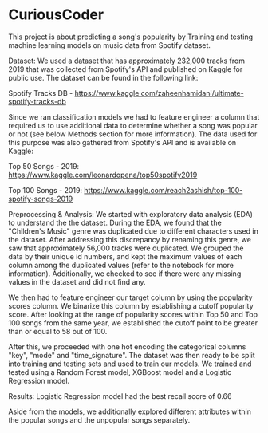 # CuriousCoder
This project is about predicting a song's popularity by Training and testing machine learning models on music data from Spotify dataset.

Dataset:
We used a dataset that has approximately 232,000 tracks from 2019 that was collected from Spotify's API and published on Kaggle for public use. The dataset can be found in the following link:  

Spotify Tracks DB - https://www.kaggle.com/zaheenhamidani/ultimate-spotify-tracks-db

Since we ran classification models we had to feature engineer a column that required us to use additional data to determine whether a song was popular or not (see below Methods section for more information). The data used for this purpose was also gathered from Spotify's API and is available on Kaggle:  

Top 50 Songs - 2019: https://www.kaggle.com/leonardopena/top50spotify2019

Top 100 Songs - 2019: https://www.kaggle.com/reach2ashish/top-100-spotify-songs-2019

Preprocessing & Analysis:
We started with exploratory data analysis (EDA) to understand the the dataset.  During the EDA, we found that the "Children's Music" genre was duplicated due to different characters used in the dataset. After addressing this discrepancy by renaming this genre, we saw that approximately 56,000 tracks were duplicated. We grouped the data by their unique id numbers, and kept the maximum values of each column among the duplicated values (refer to the notebook for more information). Additionally, we checked to see if there were any missing values in the dataset and did not find any.

We then had to feature engineer our target column by using the popularity scores column. We binarize this column by establishing a cutoff popularity score. After looking at the range of popularity scores within Top 50 and Top 100 songs from the same year, we established the cutoff point to be greater than or equal to 58 out of 100.

After this, we proceeded with one hot encoding the categorical columns "key", "mode" and "time_signature". The dataset was then ready to be split into training and testing sets and used to train our models. We trained and tested using a Random Forest model, XGBoost model and a Logistic Regression model. 

Results:
Logistic Regression model had the best recall score of 0.66

Aside from the models, we additionally explored different attributes within the popular songs and the unpopular songs separately.
